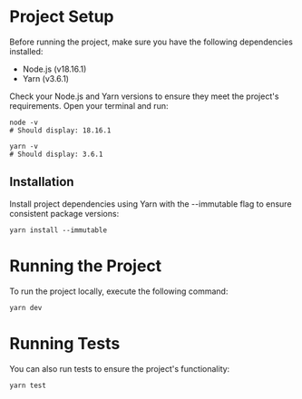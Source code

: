 # Project Setup

Before running the project, make sure you have the following dependencies installed:

-   Node.js (v18.16.1)
-   Yarn (v3.6.1)

Check your Node.js and Yarn versions to ensure they meet the project's requirements. Open your terminal and run:

```shell
node -v
# Should display: 18.16.1

yarn -v
# Should display: 3.6.1
```

## Installation

Install project dependencies using Yarn with the --immutable flag to ensure consistent package versions:

```shell
yarn install --immutable
```

# Running the Project

To run the project locally, execute the following command:

```shell
yarn dev
```

# Running Tests

You can also run tests to ensure the project's functionality:

```shell
yarn test
```

